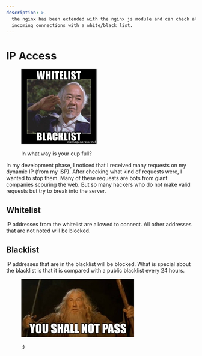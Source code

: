 ```yaml
---
description: >-
  the nginx has been extended with the nginx js module and can check all
  incoming connections with a white/black list.
---
```


# IP Access

<figure><img src="../../.gitbook/assets/74698887.jpg" alt="" width="200"><figcaption><p>In what way is your cup full?</p></figcaption></figure>

In my development phase, I noticed that I received many requests on my dynamic IP (from my ISP). After checking what kind of requests were, I wanted to stop them. Many of these requests are bots from giant companies scouring the web. But so many hackers who do not make valid requests but try to break into the server.

## Whitelist

IP addresses from the whitelist are allowed to connect. All other addresses that are not noted will be blocked.

## Blacklist

IP addresses that are in the blacklist will be blocked. What is special about the blacklist is that it is compared with a public blacklist every 24 hours.

<figure><img src="../../.gitbook/assets/9cea3f2294accd4964cf49d409b86889.jpg" alt=""><figcaption><p>;)</p></figcaption></figure>

